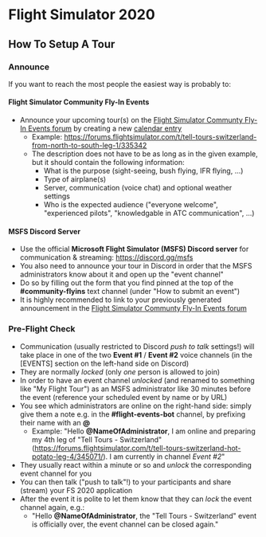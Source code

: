 # Flight Simulator 2020

## How To Setup A Tour

### Announce

If you want to reach the most people the easiest way is probably to:

#### Flight Simulator Community Fly-In Events
- Announce your upcoming tour(s) on the [Flight Simulator Communty Fly-In Events forum](https://forums.flightsimulator.com/c/community/community-fly-in-events/) by creating a new [calendar entry](https://forums.flightsimulator.com/c/community/community-fly-in-events/l/calendar)
  - Example: https://forums.flightsimulator.com/t/tell-tours-switzerland-from-north-to-south-leg-1/335342
  - The description does not have to be as long as in the given example, but it should contain the following information:
    - What is the purpose (sight-seeing, bush flying, IFR flying, ...)
    - Type of airplane(s)
    - Server, communication (voice chat) and optional weather settings
    - Who is the expected audience ("everyone welcome", "experienced pilots", "knowledgable in ATC communication", ...)
    
#### MSFS Discord Server    
- Use the official **Microsoft Flight Simulator (MSFS) Discord server** for communication & streaming: https://discord.gg/msfs
 - You also need to announce your tour in Discord in order that the MSFS administrators know about it and open up the "event channel"
 - Do so by filling out the form that you find pinned at the top of the **#community-flyins** text channel (under "How to submit an event")
 - It is highly recommended to link to your previously generated announcement in the [Flight Simulator Communty Fly-In Events forum](https://forums.flightsimulator.com/c/community/community-fly-in-events/)
 
 ### Pre-Flight Check
 
 - Communication (usually restricted to Discord *push to talk* settings!) will take place in one of the two **Event #1** / **Event #2** voice channels (in the [EVENTS] section on the left-hand side on Discord)
 - They are normally *locked* (only *one* person is allowed to join)
 - In order to have an event channel *unlocked* (and renamed to something like "My Flight Tour") as an MSFS administrator like 30 minutes before the event (reference your scheduled event by name or by URL)
 - You see which administrators are online on the right-hand side: simply give them a note e.g. in the **#flight-events-bot** channel, by prefixing their name with an **@**
   - Example: "Hello **@NameOfAdministrator**, I am online and preparing my 4th leg of "Tell Tours - Switzerland" (https://forums.flightsimulator.com/t/tell-tours-switzerland-hot-potato-leg-4/345071/). I am currently in channel *Event #2*"
 - They usually react within a minute or so and *unlock* the corresponding event channel for you
 - You can then talk ("push to talk"!) to your participants and share (stream) your FS 2020 application
 - After the event it is polite to let them know that they can *lock* the event channel again, e.g.:
   - "Hello **@NameOfAdministrator**, the "Tell Tours - Switzerland" event is officially over, the event channel can be closed again."
 

